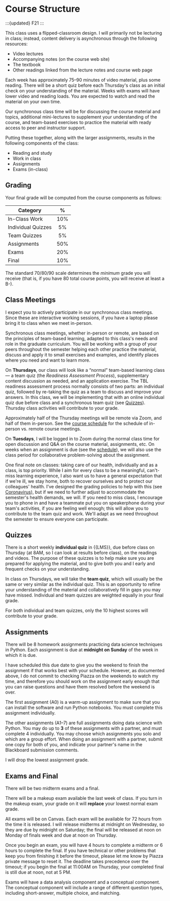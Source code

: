 # Course Structure

:::{updated} F21
:::

This class uses a flipped-classroom design.  I will primarily not be lecturing in class; instead,
content delivery is asynchronous through the following resources:

-   Video lectures
-   Accompanying notes (on the course web site)
-   The textbook
-   Other readings linked from the lecture notes and course web page

Each week has approximately 75–90 minutes of video material, plus some reading.
There will be a short quiz before each Thursday's class as an initial check on
your understanding of the material. Weeks with exams will have lower video and
reading loads.  You are expected to watch and read the material on your own
time.

Our synchronous class time will be for discussing the course material and
topics, additional mini-lectures to supplement your understanding of the course,
and team-based exercises to practice the material with ready access to peer and
instructor support.

Putting these together, along with the larger assignments, results in the
following components of the class:

-   Reading and study
-   Work in class
-   Assignments
-   Exams (in-class)

## Grading

Your final grade will be computed from the course components as follows:

| Category           | %   |
| ------------------ | :-: |
| In-Class Work      | 10% |
| Individual Quizzes | 5%  |
| Team Quizzes       | 5%  |
| Assignments        | 50% |
| Exams              | 20% |
| Final              | 10% |

The standard 70/80/90 scale determines the *minimum* grade you will receive (that is, if you have 80
total course points, you will receive at least a B-).

## Class Meetings

I expect you to actively participate in our synchronous class meetings.  Since
these are interactive working sessions, if you have a laptop please bring it to
class when we meet in-person.

Synchronous class meetings, whether in-person or remote, are based on the
principles of team-based learning, adapted to this class's needs and role in the
graduate curriculum.  You will be working with a group of your peers throughout
the semester helping each other practice the material, discuss and apply it to
small exercises and examples, and identify places where you need and want to
learn more.

On **Thursdays**, our class will look like a “normal” team-based learning class
— a team quiz (the *Readiness Assessment Process*), supplementary content
discussion as needed, and an application exercise.  The TBL readiness assessment
process normally consists of two parts: an individual quiz, followed by
re-taking the quiz as a team to discuss and improve your answers.  In this
class, we will be implementing that with an online individual quiz due before
class and a synchronous team quiz (see [Quizzes](#quizzes)). Thursday class
activities will contribute to your grade.

Approximately half of the Thursday meetings will be remote via Zoom, and half of
them in-person.  See the [course schedule](schedule.md) for the schedule of
in-person vs. remote course meetings.

On **Tuesdays**, I will be logged in to Zoom during the normal class time for
open discussion and Q&A on the course material, assignments, etc.  On weeks when
an assignment is due (see the [schedule](schedule.md)), we will also use the
class period for collaborative problem-solving about the assignment.

One final note on classes: taking care of our health, individually and as a
class, is top priority. While I aim for every class to be a meaningful,
can't-miss learning experience, I also want us to have a general expectation
that if we're ill, we stay home, both to recover ourselves and to protect our
colleagues' health.  I've designed the grading policies to help with this (see
[Coronavirus](#coronavirus)), but if we need to further adjust to accommodate
the semester's health demands, we will.  If you need to miss class, I encourage
you to phone in and have a teammate put you on speakerphone during your team's
activities, if you are feeling well enough; this will allow you to contribute to
the team quiz and work.  We'll adapt as we need throughout the semester to
ensure everyone can participate.

## Quizzes

There is a short weekly **individual quiz** in {{LMS}}, due before class on Thursday (at 8AM, so I
can look at results before class), on the readings and videos.  The purpose of these quizzes is to
help make sure you are prepared for applying the material, and to give both you and I early and
frequent checks on your understanding.

In class on Thursdays, we will take the **team quiz**, which will usually be the same or very
similar as the individual quiz.  This is an opportunity to refine your understanding of the material
and collaboratively fill in gaps you may have missed.  Individual and team quizzes are weighted
equally in your final grade.

For both individual and team quizzes, only the 10 highest scores will contribute to your grade.

## Assignments

There will be 8 homework assignments practicing data science techniques in Python. Each assignment
is due at **midnight on Sunday** of the week in which it is due.

I have scheduled this due date to give you the weekend to finish the assignment if that works best
with your schedule. However, as documented above, I do not commit to checking Piazza on the weekends
to watch my time, and therefore you should work on the assignment early enough that you can raise
questions and have them resolved before the weekend is over.

The first assignment (A0) is a warm-up assignment to make sure that you can install the software and
run Python notebooks. You must complete this assignment individually.

The other assignments (A1–7) are full assignments doing data science with Python. You may do up to
**3** of these assignments with a partner, and must complete 4 individually. You may choose which
assignments you solo and which are a group effort. When doing an assignment with a partner, submit
one copy for both of you, and indicate your partner's name in the Blackboard submission comments.

I will drop the lowest assignment grade.

## Exams and Final

There will be two midterm exams and a final.

There will be a makeup exam available the last week of class. If you turn in the
makeup exam, your grade on it will **replace** your lowest normal exam grade.

All exams will be on Canvas.  Each exam will be available for 72 hours from the
time it is released. I will release midterms at midnight on Wednesday, so they
are due by midnight on Saturday; the final will be released at noon on Monday of
finals week and due at noon on Thursday.

Once you begin an exam, you will have 4 hours to complete a midterm or 6 hours
to complete the final.  If you have technical or other problems that keep you
from finishing it before the timeout, please let me know by Piazza private
message to reset it.  The deadline takes precedence over the timeout; if you
begin the final at 11:00AM on Thursday, your completed final is still due at
noon, not at 5 PM.

Exams will have a data analysis component and a conceptual component. The
conceptual component will include a range of different question types, including
short-answer, multiple choice, and matching.
